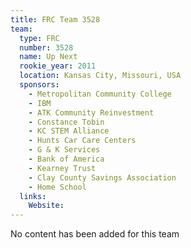 ```yaml
---
title: FRC Team 3528
team:
  type: FRC
  number: 3528
  name: Up Next
  rookie_year: 2011
  location: Kansas City, Missouri, USA
  sponsors:
    - Metropolitan Community College
    - IBM
    - ATK Community Reinvestment
    - Constance Tobin
    - KC STEM Alliance
    - Hunts Car Care Centers
    - G & K Services
    - Bank of America
    - Kearney Trust
    - Clay County Savings Association
    - Home School
  links:
    Website: 
---
```

No content has been added for this team
